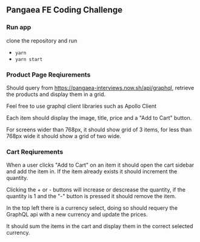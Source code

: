 ## Pangaea FE Coding Challenge

### Run app
clone the repository and run 
- `yarn`
- `yarn start`

### Product Page Reqiurements

Should query from
https://pangaea-interviews.now.sh/api/graphql, retrieve the products and display them in a grid.

Feel free to use graphql client libraries such as Apollo Client

Each item should display the image, title, price and a "Add to Cart" button.

For screens wider than 768px, it should show grid of 3 items, for less than 768px wide it should show a grid of two wide.

### Cart Reqiurements

When a user clicks "Add to Cart" on an item it should open the cart sidebar and add the item in.
If the item already exists it should increment the quantity.

Clicking the + or - buttons will increase or descrease the quantity, if the quantity is 1 and the "-" button is pressed it should remove the item.

In the top left there is a currency select, doing so should requery the GraphQL api with a new currency and update the prices.

It should sum the items in the cart and display them in the correct selected currency.